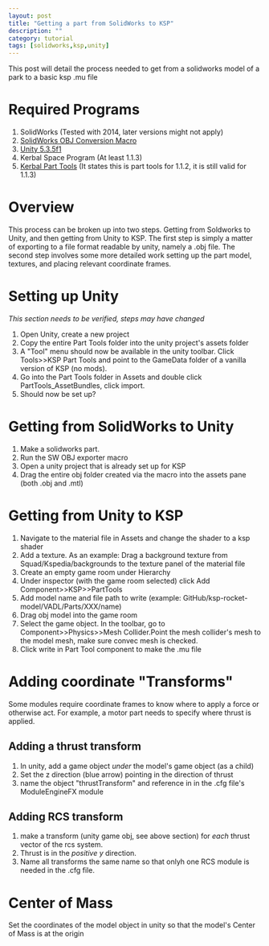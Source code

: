 ```yaml
---
layout: post
title: "Getting a part from SolidWorks to KSP"
description: ""
category: tutorial
tags: [solidworks,ksp,unity]
---
```


This post will detail the process needed to get from a solidworks model of a park to a basic ksp .mu file

# Required Programs

1. SolidWorks (Tested with 2014, later versions might not apply)
2. [SolidWorks OBJ Conversion Macro](http://www.solidsmack.com/resources/free-solidworks-obj-export-macro/)
3. [Unity 5.3.5f1](https://unity3d.com/get-unity/download/archive)
4. Kerbal Space Program (At least 1.1.3)
5. [Kerbal Part Tools](http://forum.kerbalspaceprogram.com/index.php?/topic/135228-parttools-for-ksp-112/) (It states this is part tools for 1.1.2, it is still valid for 1.1.3)

# Overview

This process can be broken up into two steps. Getting from Soldworks
to Unity, and then getting from Unity to KSP. The first step is simply
a matter of exporting to a file format readable by unity, namely a
.obj file. The second step involves some more detailed work setting up
the part model, textures, and placing relevant coordinate frames.

# Setting up Unity

*This section needs to be verified, steps may have changed*

1. Open Unity, create a new project
2. Copy the entire Part Tools folder into the unity project's assets folder
3. A "Tool" menu should now be available in the unity toolbar. Click Tools>>KSP Part Tools and point to the GameData folder of a vanilla version of KSP (no mods).
4. Go into the Part Tools folder in Assets and double click PartTools_AssetBundles, click import.
5. Should now be set up?

# Getting from SolidWorks to Unity

1. Make a solidworks part.
2. Run the SW OBJ exporter macro
3. Open a unity project that is already set up for KSP
4. Drag the entire obj folder created via the macro into the assets pane (both .obj and .mtl)

# Getting from Unity to KSP

1. Navigate to the material file in Assets and change the shader to a ksp shader
2. Add a texture. As an example: Drag a background texture from Squad/Kspedia/backgrounds to the texture panel of the material file
3. Create an empty game room under Hierarchy
4. Under inspector (with the game room selected) click Add Component>>KSP>>PartTools
5. Add model name and file path to write (example: GitHub/ksp-rocket-model/VADL/Parts/XXX/name)
6. Drag obj model into the game room
7. Select the game object. In the toolbar, go to Component>>Physics>>Mesh Collider.Point the mesh collider's mesh to the model mesh, make sure convec mesh is checked.
8. Click write in Part Tool component to make the .mu file

# Adding coordinate "Transforms"

Some modules require coordinate frames to know where to apply a force or otherwise act. For example, a motor part needs to specify where thrust is applied.

## Adding a thrust transform

1. In unity, add a game object *under* the model's game object (as a child)
2. Set the z direction (blue arrow) pointing in the direction of thrust
3. name the object "thrustTransform" and reference in in the .cfg file's ModuleEngineFX module

## Adding RCS transform

1. make a transform (unity game obj, see above section) for *each* thrust vector of the rcs system.
2. Thrust is in the *positive y* direction.
3. Name all transforms the same name so that onlyh one RCS module is needed in the .cfg file.

# Center of Mass

Set the coordinates of the model object in unity so that the model's Center of Mass is at the origin
